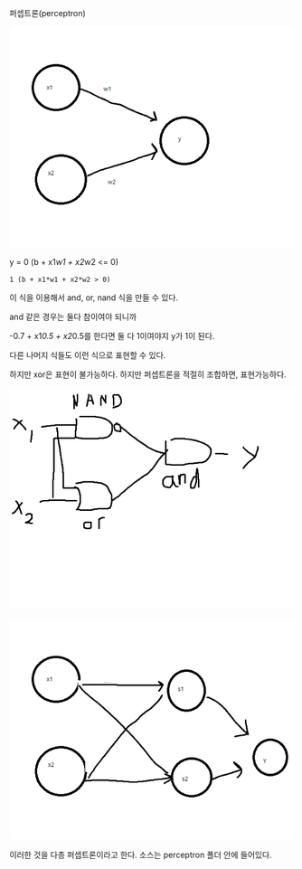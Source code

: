 퍼셉트론(perceptron)

![perceptron](https://github.com/Danden1/deep_learning_study/blob/master/perceptron/1.png)

y = 0 (b + x1*w1 + x2*w2 <= 0)

    1 (b + x1*w1 + x2*w2 > 0)

이 식을 이용해서 and, or, nand 식을 만들 수 있다.


and 같은 경우는 둘다 참이여야 되니까 

-0.7 + x1*0.5 + x2*0.5를 한다면 둘 다 1이여야지 y가 1이 된다.

다른 나머지 식들도 이런 식으로 표현할 수 있다.

하지만 xor은 표현이 불가능하다. 하지만 퍼셉트론을 적절히 조합하면, 표현가능하다.

![xor](https://github.com/Danden1/deep_learning_study/blob/master/perceptron/3.png)

![erceptron](https://github.com/Danden1/deep_learning_study/blob/master/perceptron/2.png)


이러한 것을 다층 퍼셉트론이라고 한다. 소스는 perceptron 폴더 안에 들어있다.

